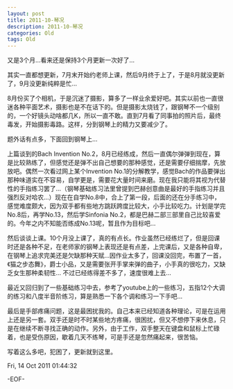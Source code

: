 ```yaml
---
layout: post
title: 2011-10-琴况
description: 2011-10-琴况
categories: Old
tags: Old
---
```

又是3个月...看来还是保持3个月更新一次好了...

  
其实一直都想更新，7月末开始约老师上课，然后9月终于上了，于是8月就没更新了，9月没更新纯粹是忙...

  
8月份买了个相机，于是沉迷了摄影，算多了一样业余爱好吧。其实以前也一直很迷各种平面艺术，摄影也是不在话下的。但是摄影太烧钱了，跟钢琴不一个级别的，一个好镜头动啥都几K，所以一直不敢。直到7月看了同事拍的照片后，最终毒发，开始摄影毒路。这样，分到钢琴上的精力又要减少了。

  
题外话有点多，下面回到钢琴上...

  
上篇谈到的Bach Invention No.2，8月已经练成，然后一直偶尔弹弹到现在，算是比较熟练了，但感觉还是弹不出自己想要的那种感觉，还是需要仔细揣摩，先放放吧。偶然一次看过网上某个Invention No.1的分解教学，感觉Bach的作品要弹出那种味道实在不容易，自学更是，需要花大量时间来磨。现在我只能将其视为代替性的手指练习罢了...（钢琴基础练习法里曾提到巴赫创意曲是最好的手指练习并且强烈反对哈农...）现在在自学No.8中，合上了第一段，后面的还在分手练习中，感觉难度颇大，因为双手都有些地方跳跃跨度比较大，小手比较吃力。计划是学完No.8后，再学No.13，然后学Sinfonia No.2，都是巴赫二部三部里自己比较喜爱的。今年之内不知能否练成No.13呢，暂且作为目标吧...

  
然后谈谈上课。10个月没上课了，真的有点长。作业虽然已经练烂了，但是回课时还是各种不足，在老师家的钢琴上表现还是有点差，上完课后，又是各种自卑，在钢琴上追求完美还是欠缺那种天赋...因作业太多了，回课没回完，布置了一首，《猫之步态舞》，爵士小品，又是需要张开手掌来弹的曲子，小手真的很吃力，又缺乏女生那种柔韧性... 不过已经练得差不多了，速度很难上去...

  
最近又回归到了一些基础练习中去，参考了youtube上的一些练习，五指12个大调的练习和八度半音阶练习，算是熟悉一下各个调和练习一下手吧...

  
最后是手部疼痛问题，这是最困扰我的。自己本来已经知道各种理论，可是在运用上还是另一套。双手还是时不时某些地方疼痛，很困扰，但又不想停下来休息，只是在继续不断寻找正确的动作。另外，由于工作，双手整天在键盘和鼠标上忙碌着，也是受伤原因，歇着几天不练琴，可是手还是忽然痛起来，很苦恼。

  
写着这么多吧，犯困了，更新就到这里。

Fri, 14 Oct 2011 01:44:32

-EOF-